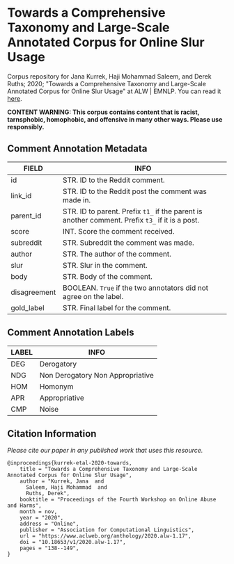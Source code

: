 # Towards a Comprehensive Taxonomy and Large-Scale Annotated Corpus for Online Slur Usage

Corpus repository for Jana Kurrek, Haji Mohammad Saleem, and Derek Ruths; 2020; "Towards a Comprehensive Taxonomy and Large-Scale Annotated Corpus for Online Slur Usage" at ALW | EMNLP. You can read it [here](https://www.aclweb.org/anthology/2020.alw-1.17.pdf).

**CONTENT WARNING: This corpus contains content that is racist, tarnsphobic, homophobic, and offensive in many other ways. Please use responsibly.**

## Comment Annotation Metadata

| FIELD        | INFO                                                                                            |
|--------------|-------------------------------------------------------------------------------------------------|
| id           | STR. ID to the Reddit comment.                                                                  |
| link_id      | STR. ID to the Reddit post the comment was made in.                                             |
| parent_id    | STR. ID to parent. Prefix `t1_` if the parent is another comment. Prefix `t3_` if it is a post. |
| score        | INT. Score the comment received.                                                                |
| subreddit    | STR. Subreddit the comment was made.                                                            |
| author       | STR. The author of the comment.                                                                 |
| slur         | STR. Slur in the comment.                                                                       |
| body         | STR. Body of the comment.                                                                       |
| disagreement | BOOLEAN. `True` if the two annotators did not agree on the label.                               |
| gold_label   | STR. Final label for the comment.                                                               |

## Comment Annotation Labels

| LABEL | INFO                             |
|-------|----------------------------------|
| DEG   | Derogatory                       |
| NDG   | Non Derogatory Non Appropriative |
| HOM   | Homonym                          |
| APR   | Appropriative                    |
| CMP   | Noise                            |

## Citation Information
*Please cite our paper in any published work that uses this resource.*
```
@inproceedings{kurrek-etal-2020-towards,
    title = "Towards a Comprehensive Taxonomy and Large-Scale Annotated Corpus for Online Slur Usage",
    author = "Kurrek, Jana  and
      Saleem, Haji Mohammad  and
      Ruths, Derek",
    booktitle = "Proceedings of the Fourth Workshop on Online Abuse and Harms",
    month = nov,
    year = "2020",
    address = "Online",
    publisher = "Association for Computational Linguistics",
    url = "https://www.aclweb.org/anthology/2020.alw-1.17",
    doi = "10.18653/v1/2020.alw-1.17",
    pages = "138--149",
}
```
